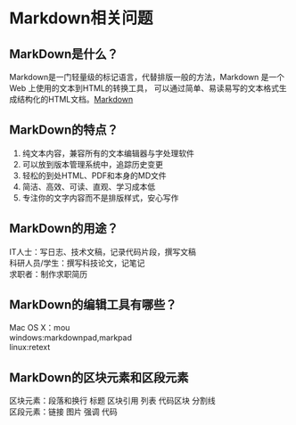 # Markdown相关问题
## MarkDown是什么？  
Markdown是一门轻量级的标记语言，代替排版一般的方法，Markdown 是一个 Web 上使用的文本到HTML的转换工具，
可以通过简单、易读易写的文本格式生成结构化的HTML文档。[Markdown](http://www.markdown.cn/#paragraphs-and-line-breaks)
## MarkDown的特点？  
1. 纯文本内容，兼容所有的文本编辑器与字处理软件  
2. 可以放到版本管理系统中，追踪历史变更  
3. 轻松的到处HTML、PDF和本身的MD文件  
4. 简洁、高效、可读、直观、学习成本低  
5. 专注你的文字内容而不是排版样式，安心写作  
## MarkDown的用途？  
IT人士：写日志、技术文稿，记录代码片段，撰写文稿  
科研人员/学生：撰写科技论文，记笔记  
求职者：制作求职简历  
## MarkDown的编辑工具有哪些？
Mac OS X：mou  
windows:markdownpad,markpad  
linux:retext  
## MarkDown的区块元素和区段元素  
区块元素：段落和换行  标题  区块引用  列表  代码区块  分割线  
区段元素：链接  图片  强调  代码  
